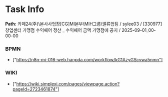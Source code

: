 # Task Info

**Path:** 카페24(주)\본사사업장\[CG]MI본부\MIH그룹\밸류업팀 / sylee03 / [330977] 창업센터 가맹점 수익쉐어 정산 _ 수익쉐어 금액 가맹점에 공지 / 2025-09-01_00-00-00

### BPMN
- ["https://n8n-mi-016-web.hanpda.com/workflow/kG1AzyGScvwa5nmn"]

### WIKI
- ["https://wiki.simplexi.com/pages/viewpage.action?pageId=2723461874"]

